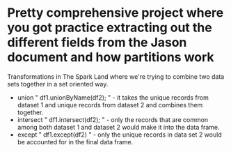 # Pretty comprehensive project where you got practice extracting out the different fields from the Jason document and how partitions work

Transformations in The Spark Land where we're trying to combine two data sets together in a set oriented way.

- union " df1.unionByName(df2); " - it takes the unique records from dataset 1 and unique records from dataset 2 and combines them together.
- intersect " df1.intersect(df2); " - only the records that are common among both dataset 1 and dataset 2 would make it into the data frame.
- except " df1.except(df2) " - only the unique records in data set 2 would be accounted for in the final data frame.
